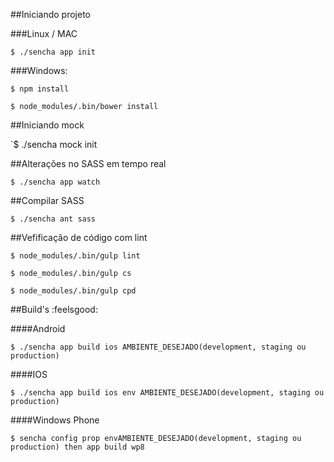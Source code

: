 
##Iniciando projeto

###Linux / MAC

`$ ./sencha app init`


###Windows:

`$ npm install`

`$ node_modules/.bin/bower install`


##Iniciando mock

`$ ./sencha mock init


##Alterações no SASS em tempo real

`$ ./sencha app watch`


##Compilar SASS

`$ ./sencha ant sass`


##Vefificação de código com lint

`$ node_modules/.bin/gulp lint`

`$ node_modules/.bin/gulp cs`

`$ node_modules/.bin/gulp cpd`


##Build's :feelsgood:

####Android

`$ ./sencha app build ios AMBIENTE_DESEJADO(development, staging ou production)`

####IOS

`$ ./sencha app build ios env AMBIENTE_DESEJADO(development, staging ou production)`

####Windows Phone

`$ sencha config prop envAMBIENTE_DESEJADO(development, staging ou production) then app build wp8`



